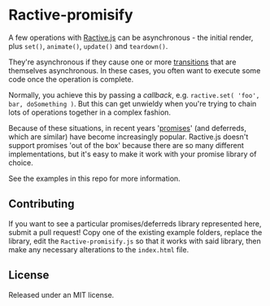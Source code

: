 Ractive-promisify
=================

A few operations with [Ractive.js](http://ractivejs.org) can be asynchronous - the initial render, plus `set()`, `animate()`, `update()` and `teardown()`.

They're asynchronous if they cause one or more [transitions](https://github.com/Rich-Harris/Ractive/wiki/Transitions) that are themselves asynchronous. In these cases, you often want to execute some code once the operation is complete.

Normally, you achieve this by passing a *callback*, e.g. `ractive.set( 'foo', bar, doSomething )`. But this can get unwieldy when you're trying to chain lots of operations together in a complex fashion.

Because of these situations, in recent years '[promises](http://promises-aplus.github.io/promises-spec/)' (and deferreds, which are similar) have become increasingly popular. Ractive.js doesn't support promises 'out of the box' because there are so many different implementations, but it's easy to make it work with your promise library of choice.

See the examples in this repo for more information.


Contributing
------------

If you want to see a particular promises/deferreds library represented here, submit a pull request! Copy one of the existing example folders, replace the library, edit the `Ractive-promisify.js` so that it works with said library, then make any necessary alterations to the `index.html` file. 


License
-------

Released under an MIT license.